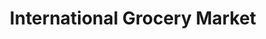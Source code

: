 ---
title: "International Grocery Market"
url: /clarkston/international-grocery-market/
shop: supermarket
---